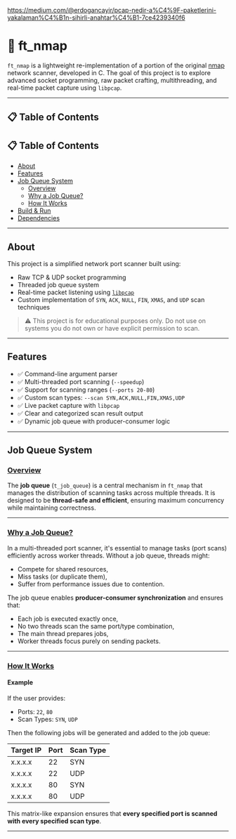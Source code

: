 https://medium.com/@erdogancayir/pcap-nedir-a%C4%9F-paketlerini-yakalaman%C4%B1n-sihirli-anahtar%C4%B1-7ce4239340f6


# 🔎 ft_nmap

`ft_nmap` is a lightweight re-implementation of a portion of the original [nmap](https://nmap.org/) network scanner, developed in C. The goal of this project is to explore advanced socket programming, raw packet crafting, multithreading, and real-time packet capture using `libpcap`.

---

## 📋 Table of Contents

## 📋 Table of Contents

- [About](#about)
- [Features](#features)
- [Job Queue System](#job-queue-system)
  - [Overview](#overview)
  - [Why a Job Queue?](#why-a-job-queue)
  - [How It Works](#how-it-works)
- [Build & Run](#build-run)
- [Dependencies](#dependencies)

---

## About

This project is a simplified network port scanner built using:

- Raw TCP & UDP socket programming
- Threaded job queue system
- Real-time packet listening using [`libpcap`](https://www.tcpdump.org/)
- Custom implementation of `SYN`, `ACK`, `NULL`, `FIN`, `XMAS`, and `UDP` scan techniques

> ⚠️ This project is for educational purposes only. Do not use on systems you do not own or have explicit permission to scan.

---

## Features

- ✅ Command-line argument parser
- ✅ Multi-threaded port scanning (`--speedup`)
- ✅ Support for scanning ranges (`--ports 20-80`)
- ✅ Custom scan types: `--scan SYN,ACK,NULL,FIN,XMAS,UDP`
- ✅ Live packet capture with `libpcap`
- ✅ Clear and categorized scan result output
- ✅ Dynamic job queue with producer-consumer logic

---

## Job Queue System

### [Overview](#overview)

The **job queue** (`t_job_queue`) is a central mechanism in `ft_nmap` that manages the distribution of scanning tasks across multiple threads. It is designed to be **thread-safe and efficient**, ensuring maximum concurrency while maintaining correctness.

---

### [Why a Job Queue?](#why-a-job-queue)

In a multi-threaded port scanner, it's essential to manage tasks (port scans) efficiently across worker threads. Without a job queue, threads might:

- Compete for shared resources,
- Miss tasks (or duplicate them),
- Suffer from performance issues due to contention.

The job queue enables **producer-consumer synchronization** and ensures that:

- Each job is executed exactly once,
- No two threads scan the same port/type combination,
- The main thread prepares jobs,
- Worker threads focus purely on sending packets.

---

### [How It Works](#how-it-works)

#### Example

If the user provides:
- Ports: `22`, `80`
- Scan Types: `SYN`, `UDP`

Then the following jobs will be generated and added to the job queue:

| Target IP | Port | Scan Type |
|-----------|------|-----------|
| x.x.x.x   | 22   | SYN       |
| x.x.x.x   | 22   | UDP       |
| x.x.x.x   | 80   | SYN       |
| x.x.x.x   | 80   | UDP       |

This matrix-like expansion ensures that **every specified port is scanned with every specified scan type**.

---
